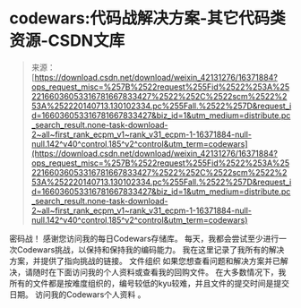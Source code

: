 <!--yml
category: codewars
date: 2022-08-13 11:32:11
-->

# codewars:代码战解决方案-其它代码类资源-CSDN文库

> 来源：[https://download.csdn.net/download/weixin_42131276/16371884?ops_request_misc=%257B%2522request%255Fid%2522%253A%2522166036053316781667833427%2522%252C%2522scm%2522%253A%252220140713.130102334.pc%255Fall.%2522%257D&request_id=166036053316781667833427&biz_id=1&utm_medium=distribute.pc_search_result.none-task-download-2~all~first_rank_ecpm_v1~rank_v31_ecpm-1-16371884-null-null.142^v40^control,185^v2^control&utm_term=codewars](https://download.csdn.net/download/weixin_42131276/16371884?ops_request_misc=%257B%2522request%255Fid%2522%253A%2522166036053316781667833427%2522%252C%2522scm%2522%253A%252220140713.130102334.pc%255Fall.%2522%257D&request_id=166036053316781667833427&biz_id=1&utm_medium=distribute.pc_search_result.none-task-download-2~all~first_rank_ecpm_v1~rank_v31_ecpm-1-16371884-null-null.142^v40^control,185^v2^control&utm_term=codewars)

密码战！ 感谢您访问我的每日Codewars存储库。 每天，我都会尝试至少进行一次Codewars挑战，以保持和保持我的编码能力。 我在这里记录了我所有的解决方案，并提供了指向挑战的链接。 文件组织 如果您想查看问题和解决方案并已解决，请随时在下面访问我的个人资料或查看我的回购文件。 在大多数情况下，我所有的文件都是按难度组织的，编号较低的kyu较难，并且文件的提交时间是提交日期。 访问我的Codewars个人资料 。